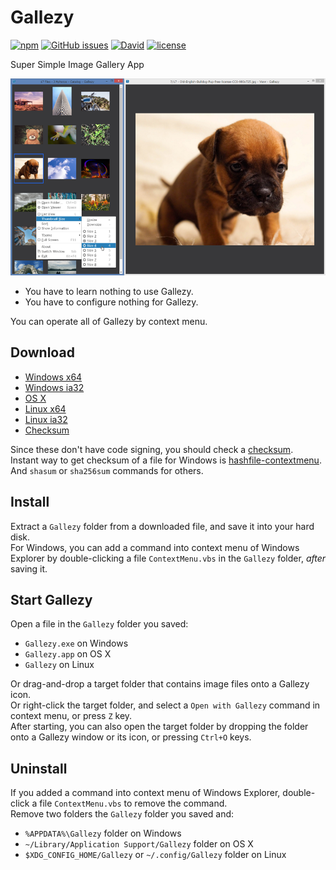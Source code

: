 # Gallezy

[![npm](https://img.shields.io/npm/v/gallezy.svg)](https://www.npmjs.com/package/gallezy) [![GitHub issues](https://img.shields.io/github/issues/anseki/gallezy.svg)](https://github.com/anseki/gallezy/issues) [![David](https://img.shields.io/david/anseki/gallezy.svg)](package.json) [![license](https://img.shields.io/badge/license-MIT-blue.svg)](LICENSE-MIT)

Super Simple Image Gallery App

[![ss01](ss01.png)](https://anseki.github.io/gallezy/)

- You have to learn nothing to use Gallezy.
- You have to configure nothing for Gallezy.

You can operate all of Gallezy by context menu.

## Download

- [Windows x64](https://github.com/anseki/gallezy/releases/download/1.0.1/gallezy-1.0.1-win32-x64.zip)
- [Windows ia32](https://github.com/anseki/gallezy/releases/download/1.0.1/gallezy-1.0.1-win32-ia32.zip)
- [OS X](https://github.com/anseki/gallezy/releases/download/1.0.1/gallezy-1.0.1-darwin-x64.tar.gz)
- [Linux x64](https://github.com/anseki/gallezy/releases/download/1.0.1/gallezy-1.0.1-linux-x64.zip)
- [Linux ia32](https://github.com/anseki/gallezy/releases/download/1.0.1/gallezy-1.0.1-linux-ia32.zip)
- [Checksum](https://github.com/anseki/gallezy/releases/download/1.0.1/SHASUMS256.txt)

Since these don't have code signing, you should check a [checksum](https://github.com/anseki/gallezy/releases/download/1.0.1/SHASUMS256.txt).  
Instant way to get checksum of a file for Windows is [hashfile-contextmenu](https://github.com/anseki/hashfile-contextmenu). And `shasum` or `sha256sum` commands for others.

## Install

Extract a `Gallezy` folder from a downloaded file, and save it into your hard disk.  
For Windows, you can add a command into context menu of Windows Explorer by double-clicking a file `ContextMenu.vbs` in the `Gallezy` folder, *after* saving it.

## Start Gallezy

Open a file in the `Gallezy` folder you saved:

- `Gallezy.exe` on Windows
- `Gallezy.app` on OS X
- `Gallezy` on Linux

Or drag-and-drop a target folder that contains image files onto a Gallezy icon.  
Or right-click the target folder, and select a `Open with Gallezy` command in context menu, or press `Z` key.  
After starting, you can also open the target folder by dropping the folder onto a Gallezy window or its icon, or pressing `Ctrl+O` keys.

## Uninstall

If you added a command into context menu of Windows Explorer, double-click a file `ContextMenu.vbs` to remove the command.  
Remove two folders the `Gallezy` folder you saved and:

- `%APPDATA%\Gallezy` folder on Windows
- `~/Library/Application Support/Gallezy` folder on OS X
- `$XDG_CONFIG_HOME/Gallezy` or `~/.config/Gallezy` folder on Linux
